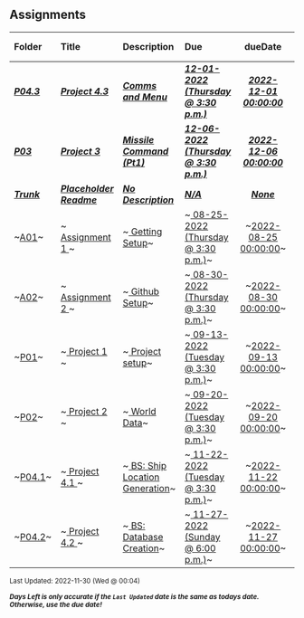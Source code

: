 ## Assignments

| Folder | Title | Description | Due | dueDate | Days Left<sup>*</sup> |
|:------|:------|:------|:------|:-----:|-----|
| ***<a href="https://github.com/rugbyprof/5443-Spatial-DB/tree/master/Assignments/P04.3">P04.3</a>*** | ***<a href="https://github.com/rugbyprof/5443-Spatial-DB/tree/master/Assignments/P04.3"> Project 4.3 </a>*** | ***<a href="https://github.com/rugbyprof/5443-Spatial-DB/tree/master/Assignments/P04.3"> Comms and Menu</a>*** | ***<a href="https://github.com/rugbyprof/5443-Spatial-DB/tree/master/Assignments/P04.3"> 12-01-2022 (Thursday @ 3:30 p.m.)</a>*** | ***<a href="https://github.com/rugbyprof/5443-Spatial-DB/tree/master/Assignments/P04.3">2022-12-01 00:00:00</a>*** | 1 |
| ***<a href="https://github.com/rugbyprof/5443-Spatial-DB/tree/master/Assignments/P03">P03</a>*** | ***<a href="https://github.com/rugbyprof/5443-Spatial-DB/tree/master/Assignments/P03"> Project 3 </a>*** | ***<a href="https://github.com/rugbyprof/5443-Spatial-DB/tree/master/Assignments/P03"> Missile Command (Pt1)</a>*** | ***<a href="https://github.com/rugbyprof/5443-Spatial-DB/tree/master/Assignments/P03"> 12-06-2022 (Thursday @ 3:30 p.m.)</a>*** | ***<a href="https://github.com/rugbyprof/5443-Spatial-DB/tree/master/Assignments/P03">2022-12-06 00:00:00</a>*** | 6 |
| ***<a href="https://github.com/rugbyprof/5443-Spatial-DB/tree/master/Assignments/Trunk">Trunk</a>*** | ***<a href="https://github.com/rugbyprof/5443-Spatial-DB/tree/master/Assignments/Trunk"> Placeholder Readme </a>*** | ***<a href="https://github.com/rugbyprof/5443-Spatial-DB/tree/master/Assignments/Trunk"> No Description</a>*** | ***<a href="https://github.com/rugbyprof/5443-Spatial-DB/tree/master/Assignments/Trunk">N/A</a>*** | ***<a href="https://github.com/rugbyprof/5443-Spatial-DB/tree/master/Assignments/Trunk">None</a>*** |  |
| ~<a href="https://github.com/rugbyprof/5443-Spatial-DB/tree/master/Assignments/A01">A01</a>~ | ~<a href="https://github.com/rugbyprof/5443-Spatial-DB/tree/master/Assignments/A01"> Assignment 1 </a>~ | ~<a href="https://github.com/rugbyprof/5443-Spatial-DB/tree/master/Assignments/A01"> Getting Setup</a>~ | ~<a href="https://github.com/rugbyprof/5443-Spatial-DB/tree/master/Assignments/A01"> 08-25-2022 (Thursday @ 3:30 p.m.)</a>~ | ~<a href="https://github.com/rugbyprof/5443-Spatial-DB/tree/master/Assignments/A01">2022-08-25 00:00:00</a>~ | ---- |
| ~<a href="https://github.com/rugbyprof/5443-Spatial-DB/tree/master/Assignments/A02">A02</a>~ | ~<a href="https://github.com/rugbyprof/5443-Spatial-DB/tree/master/Assignments/A02"> Assignment 2 </a>~ | ~<a href="https://github.com/rugbyprof/5443-Spatial-DB/tree/master/Assignments/A02"> Github Setup</a>~ | ~<a href="https://github.com/rugbyprof/5443-Spatial-DB/tree/master/Assignments/A02"> 08-30-2022 (Thursday @ 3:30 p.m.)</a>~ | ~<a href="https://github.com/rugbyprof/5443-Spatial-DB/tree/master/Assignments/A02">2022-08-30 00:00:00</a>~ | ---- |
| ~<a href="https://github.com/rugbyprof/5443-Spatial-DB/tree/master/Assignments/P01">P01</a>~ | ~<a href="https://github.com/rugbyprof/5443-Spatial-DB/tree/master/Assignments/P01"> Project 1 </a>~ | ~<a href="https://github.com/rugbyprof/5443-Spatial-DB/tree/master/Assignments/P01"> Project setup</a>~ | ~<a href="https://github.com/rugbyprof/5443-Spatial-DB/tree/master/Assignments/P01"> 09-13-2022 (Tuesday @ 3:30 p.m.)</a>~ | ~<a href="https://github.com/rugbyprof/5443-Spatial-DB/tree/master/Assignments/P01">2022-09-13 00:00:00</a>~ | ---- |
| ~<a href="https://github.com/rugbyprof/5443-Spatial-DB/tree/master/Assignments/P02">P02</a>~ | ~<a href="https://github.com/rugbyprof/5443-Spatial-DB/tree/master/Assignments/P02"> Project 2 </a>~ | ~<a href="https://github.com/rugbyprof/5443-Spatial-DB/tree/master/Assignments/P02"> World Data</a>~ | ~<a href="https://github.com/rugbyprof/5443-Spatial-DB/tree/master/Assignments/P02"> 09-20-2022 (Tuesday @ 3:30 p.m.)</a>~ | ~<a href="https://github.com/rugbyprof/5443-Spatial-DB/tree/master/Assignments/P02">2022-09-20 00:00:00</a>~ | ---- |
| ~<a href="https://github.com/rugbyprof/5443-Spatial-DB/tree/master/Assignments/P04.1">P04.1</a>~ | ~<a href="https://github.com/rugbyprof/5443-Spatial-DB/tree/master/Assignments/P04.1"> Project 4.1 </a>~ | ~<a href="https://github.com/rugbyprof/5443-Spatial-DB/tree/master/Assignments/P04.1"> BS: Ship Location Generation</a>~ | ~<a href="https://github.com/rugbyprof/5443-Spatial-DB/tree/master/Assignments/P04.1"> 11-22-2022 (Tuesday @ 3:30 p.m.)</a>~ | ~<a href="https://github.com/rugbyprof/5443-Spatial-DB/tree/master/Assignments/P04.1">2022-11-22 00:00:00</a>~ | ---- |
| ~<a href="https://github.com/rugbyprof/5443-Spatial-DB/tree/master/Assignments/P04.2">P04.2</a>~ | ~<a href="https://github.com/rugbyprof/5443-Spatial-DB/tree/master/Assignments/P04.2"> Project 4.2 </a>~ | ~<a href="https://github.com/rugbyprof/5443-Spatial-DB/tree/master/Assignments/P04.2"> BS: Database Creation</a>~ | ~<a href="https://github.com/rugbyprof/5443-Spatial-DB/tree/master/Assignments/P04.2"> 11-27-2022 (Sunday @ 6:00 p.m.)</a>~ | ~<a href="https://github.com/rugbyprof/5443-Spatial-DB/tree/master/Assignments/P04.2">2022-11-27 00:00:00</a>~ | ---- |

<sup>Last Updated: 2022-11-30 (Wed @ 00:04)</sup> 

<sup>***Days Left is only accurate if the `Last Updated` date is the same as todays date. Otherwise, use the due date!***</sup> 